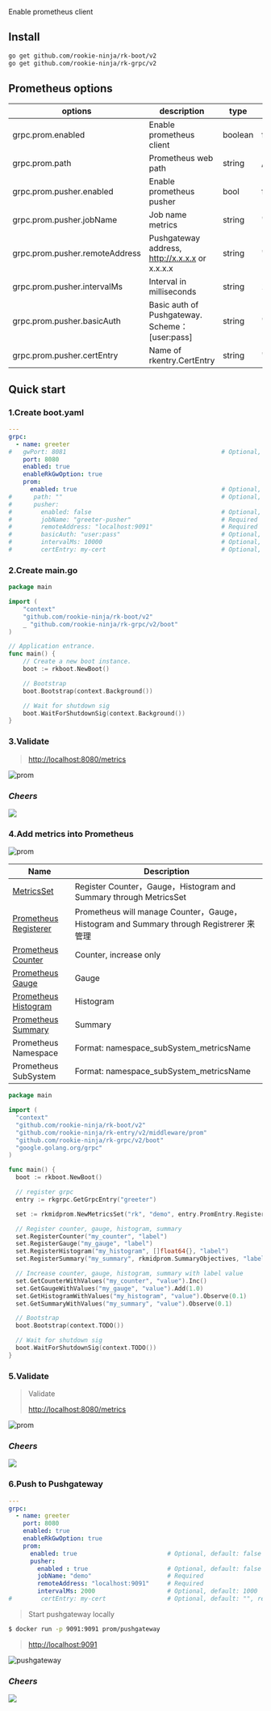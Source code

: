Enable prometheus client

## Install
```bash
go get github.com/rookie-ninja/rk-boot/v2
go get github.com/rookie-ninja/rk-grpc/v2
```

## Prometheus options
| options           | description                                    | type    | default |
|-------------------------------|------------------------------------------------| ------ | ------ |
| grpc.prom.enabled              | Enable prometheus client                       | boolean | false |
| grpc.prom.path                 | Prometheus web path                            | string | /metrics |
| grpc.prom.pusher.enabled       | Enable prometheus pusher                       | bool | false |
| grpc.prom.pusher.jobName       | Job name metrics                               | string | "" |
| grpc.prom.pusher.remoteAddress | Pushgateway address, http://x.x.x.x or x.x.x.x | string | "" |
| grpc.prom.pusher.intervalMs    | Interval in milliseconds                       | string | 1000 |
| grpc.prom.pusher.basicAuth     | Basic auth of Pushgateway. Scheme：[user:pass]  | string | "" |
| grpc.prom.pusher.certEntry     | Name of rkentry.CertEntry                      | string | "" |

## Quick start
### 1.Create boot.yaml
```yaml
---
grpc:
  - name: greeter
#   gwPort: 8081                                           # Optional, default: gateway port will be the same as grpc port if not provided
    port: 8080
    enabled: true
    enableRkGwOption: true
    prom:
      enabled: true                                        # Optional, default: false
#      path: ""                                            # Optional, default: "/metrics"
#      pusher:
#        enabled: false                                    # Optional, default: false
#        jobName: "greeter-pusher"                         # Required
#        remoteAddress: "localhost:9091"                   # Required
#        basicAuth: "user:pass"                            # Optional, default: ""
#        intervalMs: 10000                                 # Optional, default: 1000
#        certEntry: my-cert                                # Optional, default: "", reference of cert entry declared above
```

### 2.Create main.go
```go
package main

import (
	"context"
    "github.com/rookie-ninja/rk-boot/v2"
	_ "github.com/rookie-ninja/rk-grpc/v2/boot"
)

// Application entrance.
func main() {
	// Create a new boot instance.
	boot := rkboot.NewBoot()

	// Bootstrap
	boot.Bootstrap(context.Background())

	// Wait for shutdown sig
	boot.WaitForShutdownSig(context.Background())
}
```

### 3.Validate
> [http://localhost:8080/metrics](http://localhost:8080/metrics)

![prom](../../../img/user-guide/gin/basic/gin-prom.png)

### _**Cheers**_
![](../../../img/user-guide/cheers.png)

### 4.Add metrics into Prometheus
![prom](../../../img/user-guide/gin/basic/gin-prom-arch.png)

| Name                                                                                                    | Description                                                                        |
|---------------------------------------------------------------------------------------------------------|------------------------------------------------------------------------------------|
| [MetricsSet](https://github.com/rookie-ninja/rk-prom/blob/master/metrics_set.go)                        | Register Counter，Gauge，Histogram and Summary through MetricsSet                    |
| [Prometheus Registerer](https://github.com/prometheus/client_golang/blob/master/prometheus/registry.go) | Prometheus will manage Counter，Gauge，Histogram and Summary through Registrerer 来管理 |
| [Prometheus Counter](https://prometheus.io/docs/concepts/metric_types/#counter)                         | Counter, increase only                                                             |
| [Prometheus Gauge](https://prometheus.io/docs/concepts/metric_types/#gauge)                             | Gauge                                                                              |
| [Prometheus Histogram](https://prometheus.io/docs/concepts/metric_types/#histogram)                     | Histogram                                                                          |
| [Prometheus Summary](https://prometheus.io/docs/concepts/metric_types/#summary)                         | Summary                                                                            |
| Prometheus Namespace                                                                                    | Format: namespace_subSystem_metricsName                                            |
| Prometheus SubSystem                                                                                    | Format: namespace_subSystem_metricsName                                            |

```go
package main

import (
  "context"
  "github.com/rookie-ninja/rk-boot/v2"
  "github.com/rookie-ninja/rk-entry/v2/middleware/prom"
  "github.com/rookie-ninja/rk-grpc/v2/boot"
  "google.golang.org/grpc"
)

func main() {
  boot := rkboot.NewBoot()

  // register grpc
  entry := rkgrpc.GetGrpcEntry("greeter")

  set := rkmidprom.NewMetricsSet("rk", "demo", entry.PromEntry.Registerer)

  // Register counter, gauge, histogram, summary
  set.RegisterCounter("my_counter", "label")
  set.RegisterGauge("my_gauge", "label")
  set.RegisterHistogram("my_histogram", []float64{}, "label")
  set.RegisterSummary("my_summary", rkmidprom.SummaryObjectives, "label")

  // Increase counter, gauge, histogram, summary with label value
  set.GetCounterWithValues("my_counter", "value").Inc()
  set.GetGaugeWithValues("my_gauge", "value").Add(1.0)
  set.GetHistogramWithValues("my_histogram", "value").Observe(0.1)
  set.GetSummaryWithValues("my_summary", "value").Observe(0.1)

  // Bootstrap
  boot.Bootstrap(context.TODO())

  // Wait for shutdown sig
  boot.WaitForShutdownSig(context.TODO())
}
```

### 5.Validate
> Validate
>
> [http://localhost:8080/metrics](http://localhost:8080/metrics)

![prom](../../../img/user-guide/gin/basic/gin-prom-value.png)

### _**Cheers**_
![](../../../img/user-guide/cheers.png)

### 6.Push to Pushgateway

```yaml
---
grpc:
  - name: greeter
    port: 8080
    enabled: true
    enableRkGwOption: true
    prom:
      enabled: true                         # Optional, default: false
      pusher:
        enabled : true                      # Optional, default: false
        jobName: "demo"                     # Required
        remoteAddress: "localhost:9091"     # Required
        intervalMs: 2000                    # Optional, default: 1000
#        certEntry: my-cert                 # Optional, default: "", reference of cert entry declared above
```

> Start pushgateway locally
```bash
$ docker run -p 9091:9091 prom/pushgateway
```

> [http://localhost:9091](http://localhost:9091)

![pushgateway](../../../img/user-guide/gin/basic/gin-prom-pusher.png)

### _**Cheers**_
![](../../../img/user-guide/cheers.png)